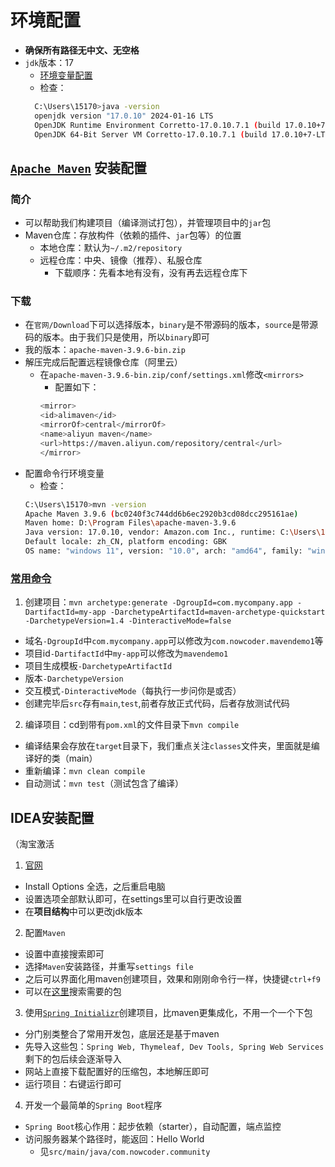 # 环境配置

- <b>确保所有路径无中文、无空格</b>
- `jdk`版本：17
  - [环境变量配置](https://zhuanlan.zhihu.com/p/582240447)
  - 检查：
  ``` bash
    C:\Users\15170>java -version
    openjdk version "17.0.10" 2024-01-16 LTS
    OpenJDK Runtime Environment Corretto-17.0.10.7.1 (build 17.0.10+7-LTS)
    OpenJDK 64-Bit Server VM Corretto-17.0.10.7.1 (build 17.0.10+7-LTS, mixed mode, sharing)
  ```


## [`Apache Maven`](https://maven.apache.org/) 安装配置

### 简介
- 可以帮助我们构建项目（编译测试打包），并管理项目中的`jar`包
- Maven仓库：存放构件（依赖的插件、`jar`包等）的位置
  - 本地仓库：默认为`~/.m2/repository`
  - 远程仓库：中央、镜像（推荐）、私服仓库
    - 下载顺序：先看本地有没有，没有再去远程仓库下

### 下载
- 在`官网/Download`下可以选择版本，`binary`是不带源码的版本，`source`是带源码的版本。由于我们只是使用，所以`binary`即可
- 我的版本：`apache-maven-3.9.6-bin.zip`
- 解压完成后配置远程镜像仓库（阿里云）
  - 在`apache-maven-3.9.6-bin.zip/conf/settings.xml`修改`<mirrors>`
    - 配置如下：
    ``` bash
    <mirror>
    <id>alimaven</id>
    <mirrorOf>central</mirrorOf>
    <name>aliyun maven</name>
    <url>https://maven.aliyun.com/repository/central</url>
    </mirror>
    ```
- 配置命令行环境变量
  - 检查：
  ```bash
  C:\Users\15170>mvn -version
  Apache Maven 3.9.6 (bc0240f3c744dd6b6ec2920b3cd08dcc295161ae)
  Maven home: D:\Program Files\apache-maven-3.9.6
  Java version: 17.0.10, vendor: Amazon.com Inc., runtime: C:\Users\15170\.jdks\corretto-17.0.10
  Default locale: zh_CN, platform encoding: GBK
  OS name: "windows 11", version: "10.0", arch: "amd64", family: "windows"
  ```

### [常用命令](https://maven.apache.org/guides/getting-started/maven-in-five-minutes.html)
1. 创建项目：`mvn archetype:generate -DgroupId=com.mycompany.app -DartifactId=my-app -DarchetypeArtifactId=maven-archetype-quickstart -DarchetypeVersion=1.4 -DinteractiveMode=false`
- 域名`-DgroupId`中`com.mycompany.app`可以修改为`com.nowcoder.mavendemo1`等
- 项目id`-DartifactId`中`my-app`可以修改为`mavendemo1`
- 项目生成模板`-DarchetypeArtifactId`
- 版本`-DarchetypeVersion`
- 交互模式`-DinteractiveMode`（每执行一步问你是或否）
- 创建完毕后`src`存有`main`,`test`,前者存放正式代码，后者存放测试代码
2. 编译项目：cd到带有`pom.xml`的文件目录下`mvn compile`
- 编译结果会存放在`target`目录下，我们重点关注`classes`文件夹，里面就是编译好的类（main）
- 重新编译：`mvn clean compile`
- 自动测试：`mvn test`（测试包含了编译）

## IDEA安装配置
（淘宝激活
1. [官网](https://www.jetbrains.com/zh-cn/idea/download/#section=windows)
- Install Options 全选，之后重启电脑
- 设置选项全部默认即可，在settings里可以自行更改设置
- 在<b>项目结构</b>中可以更改jdk版本
2. 配置`Maven`
- 设置中直接搜索即可
- 选择`Maven`安装路径，并重写`settings file`
- 之后可以界面化用maven创建项目，效果和刚刚命令行一样，快捷键`ctrl+f9`
- 可以在[这里](https://mvnrepository.com/)搜索需要的包
3. 使用[`Spring Initializr`](https://start.spring.io/)创建项目，比maven更集成化，不用一个一个下包
- 分门别类整合了常用开发包，底层还是基于maven
- 先导入这些包：`Spring Web, Thymeleaf, Dev Tools, Spring Web Services`剩下的包后续会逐渐导入
- 网站上直接下载配置好的压缩包，本地解压即可
- 运行项目：右键运行即可
4. 开发一个最简单的`Spring Boot`程序
- `Spring Boot`核心作用：起步依赖（starter），自动配置，端点监控
- 访问服务器某个路径时，能返回：Hello World
  - 见`src/main/java/com.nowcoder.community`
